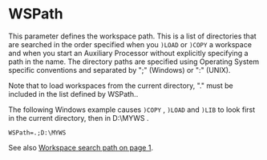 # WSPath

This parameter defines the workspace path. This is a list of directories that are searched in the order specified when you `)LOAD` or `)COPY` a workspace and when you start an Auxiliary Processor without explicitly specifying a path in the name. The directory paths are specified using Operating System specific conventions and separated by ";" (Windows) or ":" (UNIX).

Note that  to load workspaces from the current directory, "." must be included in the list defined by WSPath..

The following Windows example causes `)COPY` , `)LOAD` and `)LIB` to look first in the current directory, then in D:\MYWS .
```apl
WSPath=.;D:\MYWS
```

See also [Workspace search path on page 1](../../The%20APL%20Environment/Configuration%20Dialog%20Workspace%20Tab.htm#WSPath).
